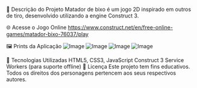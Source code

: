 📘 Descrição do Projeto
Matador de bixo é um jogo 2D inspirado em outros de tiro, desenvolvido utilizando a engine Construct 3.

🌐 Acesse o Jogo Online
https://www.construct.net/en/free-online-games/matador-bixo-76037/play

🖼 Prints da Aplicação
![Image](https://github.com/user-attachments/assets/751076f8-4141-48bc-91c4-57617164b0d2)
![Image](https://github.com/user-attachments/assets/6885134f-db23-433f-ab30-3cb985bbb270)
![Image](https://github.com/user-attachments/assets/33ee01ef-044b-4a93-b40e-14febcb0dc49)
![Image](https://github.com/user-attachments/assets/6072e999-b5e1-4e16-93c9-45a43a3fa167)

🧩 Tecnologias Utilizadas
HTML5, CSS3, JavaScript
Construct 3
Service Workers (para suporte offline)
📄 Licença
Este projeto tem fins educativos. Todos os direitos dos personagens pertencem aos seus respectivos autores.
